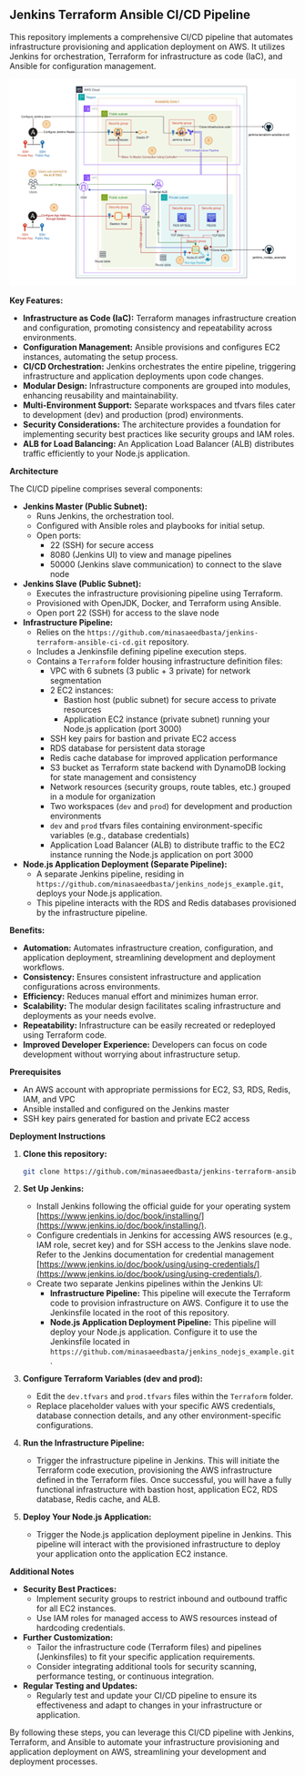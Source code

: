 ## Jenkins Terraform Ansible CI/CD Pipeline

This repository implements a comprehensive CI/CD pipeline that automates infrastructure provisioning and application deployment on AWS. It utilizes Jenkins for orchestration, Terraform for infrastructure as code (IaC), and Ansible for configuration management.

![AWS Architecture](./images/architecture.jpg)

**Key Features:**

- **Infrastructure as Code (IaC):** Terraform manages infrastructure creation and configuration, promoting consistency and repeatability across environments.
- **Configuration Management:** Ansible provisions and configures EC2 instances, automating the setup process.
- **CI/CD Orchestration:** Jenkins orchestrates the entire pipeline, triggering infrastructure and application deployments upon code changes.
- **Modular Design:** Infrastructure components are grouped into modules, enhancing reusability and maintainability.
- **Multi-Environment Support:** Separate workspaces and tfvars files cater to development (dev) and production (prod) environments.
- **Security Considerations:** The architecture provides a foundation for implementing security best practices like security groups and IAM roles.
- **ALB for Load Balancing:** An Application Load Balancer (ALB) distributes traffic efficiently to your Node.js application.

**Architecture**

The CI/CD pipeline comprises several components:

* **Jenkins Master (Public Subnet):**
    - Runs Jenkins, the orchestration tool.
    - Configured with Ansible roles and playbooks for initial setup.
    - Open ports:
        - 22 (SSH) for secure access
        - 8080 (Jenkins UI) to view and manage pipelines
        - 50000 (Jenkins slave communication) to connect to the slave node
* **Jenkins Slave (Public Subnet):**
    - Executes the infrastructure provisioning pipeline using Terraform.
    - Provisioned with OpenJDK, Docker, and Terraform using Ansible.
    - Open port 22 (SSH) for access to the slave node
* **Infrastructure Pipeline:**
    - Relies on the `https://github.com/minasaeedbasta/jenkins-terraform-ansible-ci-cd.git` repository.
    - Includes a Jenkinsfile defining pipeline execution steps.
    - Contains a `Terraform` folder housing infrastructure definition files:
        - VPC with 6 subnets (3 public + 3 private) for network segmentation
        - 2 EC2 instances:
            - Bastion host (public subnet) for secure access to private resources
            - Application EC2 instance (private subnet) running your Node.js application (port 3000)
        - SSH key pairs for bastion and private EC2 access
        - RDS database for persistent data storage
        - Redis cache database for improved application performance
        - S3 bucket as Terraform state backend with DynamoDB locking for state management and consistency
        - Network resources (security groups, route tables, etc.) grouped in a module for organization
        - Two workspaces (`dev` and `prod`) for development and production environments
        - `dev` and `prod` tfvars files containing environment-specific variables (e.g., database credentials)
        - Application Load Balancer (ALB) to distribute traffic to the EC2 instance running the Node.js application on port 3000
* **Node.js Application Deployment (Separate Pipeline):**
    - A separate Jenkins pipeline, residing in `https://github.com/minasaeedbasta/jenkins_nodejs_example.git`, deploys your Node.js application.
    - This pipeline interacts with the RDS and Redis databases provisioned by the infrastructure pipeline.

**Benefits:**

- **Automation:** Automates infrastructure creation, configuration, and application deployment, streamlining development and deployment workflows.
- **Consistency:** Ensures consistent infrastructure and application configurations across environments.
- **Efficiency:** Reduces manual effort and minimizes human error.
- **Scalability:** The modular design facilitates scaling infrastructure and deployments as your needs evolve.
- **Repeatability:** Infrastructure can be easily recreated or redeployed using Terraform code.
- **Improved Developer Experience:** Developers can focus on code development without worrying about infrastructure setup.

**Prerequisites**

- An AWS account with appropriate permissions for EC2, S3, RDS, Redis, IAM, and VPC
- Ansible installed and configured on the Jenkins master
- SSH key pairs generated for bastion and private EC2 access

**Deployment Instructions**

1. **Clone this repository:**

   ```bash
   git clone https://github.com/minasaeedbasta/jenkins-terraform-ansible-ci-cd.git
   ```

2. **Set Up Jenkins:**

   - Install Jenkins following the official guide for your operating system [https://www.jenkins.io/doc/book/installing/](https://www.jenkins.io/doc/book/installing/).
   - Configure credentials in Jenkins for accessing AWS resources (e.g., IAM role, secret key) and for SSH access to the Jenkins slave node. Refer to the Jenkins documentation for credential management [https://www.jenkins.io/doc/book/using/using-credentials/](https://www.jenkins.io/doc/book/using/using-credentials/).
   - Create two separate Jenkins pipelines within the Jenkins UI:
       - **Infrastructure Pipeline:** This pipeline will execute the Terraform code to provision infrastructure on AWS. Configure it to use the Jenkinsfile located in the root of this repository.
       - **Node.js Application Deployment Pipeline:** This pipeline will deploy your Node.js application. Configure it to use the Jenkinsfile located in `https://github.com/minasaeedbasta/jenkins_nodejs_example.git`.

3. **Configure Terraform Variables (dev and prod):**

   - Edit the `dev.tfvars` and `prod.tfvars` files within the `Terraform` folder.
   - Replace placeholder values with your specific AWS credentials, database connection details, and any other environment-specific configurations.

4. **Run the Infrastructure Pipeline:**

   - Trigger the infrastructure pipeline in Jenkins. This will initiate the Terraform code execution, provisioning the AWS infrastructure defined in the Terraform files. Once successful, you will have a fully functional infrastructure with bastion host, application EC2, RDS database, Redis cache, and ALB.

5. **Deploy Your Node.js Application:**

   - Trigger the Node.js application deployment pipeline in Jenkins. This pipeline will interact with the provisioned infrastructure to deploy your application onto the application EC2 instance.

**Additional Notes**

- **Security Best Practices:**
    - Implement security groups to restrict inbound and outbound traffic for all EC2 instances.
    - Use IAM roles for managed access to AWS resources instead of hardcoding credentials.
- **Further Customization:**
    - Tailor the infrastructure code (Terraform files) and pipelines (Jenkinsfiles) to fit your specific application requirements.
    - Consider integrating additional tools for security scanning, performance testing, or continuous integration.
- **Regular Testing and Updates:**
    - Regularly test and update your CI/CD pipeline to ensure its effectiveness and adapt to changes in your infrastructure or application.

By following these steps, you can leverage this CI/CD pipeline with Jenkins, Terraform, and Ansible to automate your infrastructure provisioning and application deployment on AWS, streamlining your development and deployment processes.